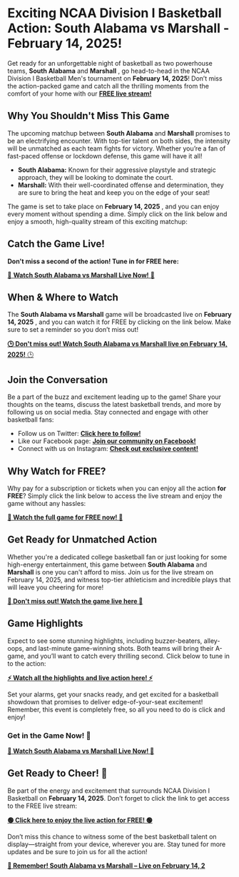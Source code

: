 # Exciting NCAA Division I Basketball Action: South Alabama vs Marshall - February 14, 2025!

Get ready for an unforgettable night of basketball as two powerhouse teams, **South Alabama** and **Marshall** , go head-to-head in the NCAA Division I Basketball Men's tournament on **February 14, 2025**! Don’t miss the action-packed game and catch all the thrilling moments from the comfort of your home with our [**FREE live stream!**](https://tinyurl.com/livestreamfreeo?st=South+Alabama+vs+Marshall&si=ghc)

## Why You Shouldn't Miss This Game

The upcoming matchup between **South Alabama** and **Marshall** promises to be an electrifying encounter. With top-tier talent on both sides, the intensity will be unmatched as each team fights for victory. Whether you’re a fan of fast-paced offense or lockdown defense, this game will have it all!

- **South Alabama:** Known for their aggressive playstyle and strategic approach, they will be looking to dominate the court.
- **Marshall:** With their well-coordinated offense and determination, they are sure to bring the heat and keep you on the edge of your seat!

The game is set to take place on **February 14, 2025** , and you can enjoy every moment without spending a dime. Simply click on the link below and enjoy a smooth, high-quality stream of this exciting matchup:

## Catch the Game Live!

**Don't miss a second of the action! Tune in for FREE here:**

[🔴 **Watch South Alabama vs Marshall Live Now!** 🔴](https://tinyurl.com/livestreamfreeo?st=South+Alabama+vs+Marshall&si=ghc)

## When & Where to Watch

The **South Alabama vs Marshall** game will be broadcasted live on **February 14, 2025** , and you can watch it for FREE by clicking on the link below. Make sure to set a reminder so you don’t miss out!

[**🕒 Don't miss out! Watch South Alabama vs Marshall live on February 14, 2025!** 🕒](https://tinyurl.com/livestreamfreeo?st=South+Alabama+vs+Marshall&si=ghc)

## Join the Conversation

Be a part of the buzz and excitement leading up to the game! Share your thoughts on the teams, discuss the latest basketball trends, and more by following us on social media. Stay connected and engage with other basketball fans:

- Follow us on Twitter: [**Click here to follow!**](https://tinyurl.com/livestreamfreeo?st=South+Alabama+vs+Marshall&si=ghc)
- Like our Facebook page: [**Join our community on Facebook!**](https://tinyurl.com/livestreamfreeo?st=South+Alabama+vs+Marshall&si=ghc)
- Connect with us on Instagram: [**Check out exclusive content!**](https://tinyurl.com/livestreamfreeo?st=South+Alabama+vs+Marshall&si=ghc)

## Why Watch for FREE?

Why pay for a subscription or tickets when you can enjoy all the action **for FREE**? Simply click the link below to access the live stream and enjoy the game without any hassles:

[**🎥 Watch the full game for FREE now! 🎥**](https://tinyurl.com/livestreamfreeo?st=South+Alabama+vs+Marshall&si=ghc)

## Get Ready for Unmatched Action

Whether you're a dedicated college basketball fan or just looking for some high-energy entertainment, this game between **South Alabama** and **Marshall** is one you can't afford to miss. Join us for the live stream on February 14, 2025, and witness top-tier athleticism and incredible plays that will leave you cheering for more!

[**🔴 Don't miss out! Watch the game live here 🔴**](https://tinyurl.com/livestreamfreeo?st=South+Alabama+vs+Marshall&si=ghc)

## Game Highlights

Expect to see some stunning highlights, including buzzer-beaters, alley-oops, and last-minute game-winning shots. Both teams will bring their A-game, and you’ll want to catch every thrilling second. Click below to tune in to the action:

[**⚡ Watch all the highlights and live action here! ⚡**](https://tinyurl.com/livestreamfreeo?st=South+Alabama+vs+Marshall&si=ghc)

Set your alarms, get your snacks ready, and get excited for a basketball showdown that promises to deliver edge-of-your-seat excitement! Remember, this event is completely free, so all you need to do is click and enjoy!

### Get in the Game Now! 🏀

[**🎥 Watch South Alabama vs Marshall Live Now! 🎥**](https://tinyurl.com/livestreamfreeo?st=South+Alabama+vs+Marshall&si=ghc)

## Get Ready to Cheer! 🎉

Be part of the energy and excitement that surrounds NCAA Division I Basketball on **February 14, 2025**. Don’t forget to click the link to get access to the FREE live stream:

[**🟢 Click here to enjoy the live action for FREE! 🟢**](https://tinyurl.com/livestreamfreeo?st=South+Alabama+vs+Marshall&si=ghc)

Don’t miss this chance to witness some of the best basketball talent on display—straight from your device, wherever you are. Stay tuned for more updates and be sure to join us for all the action!

[**📅 Remember! South Alabama vs Marshall – Live on February 14, 2**](https://tinyurl.com/livestreamfreeo?st=South+Alabama+vs+Marshall&si=ghc)

